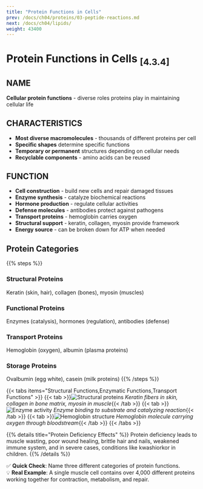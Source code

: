 ```yaml
---
title: "Protein Functions in Cells"
prev: /docs/ch04/proteins/03-peptide-reactions.md
next: /docs/ch04/lipids/
weight: 43400
---
```

# Protein Functions in Cells <sub>[4.3.4]</sub>

## NAME
**Cellular protein functions** - diverse roles proteins play in maintaining cellular life

## CHARACTERISTICS
- **Most diverse macromolecules** - thousands of different proteins per cell
- **Specific shapes** determine specific functions
- **Temporary or permanent** structures depending on cellular needs
- **Recyclable components** - amino acids can be reused

## FUNCTION
- **Cell construction** - build new cells and repair damaged tissues
- **Enzyme synthesis** - catalyze biochemical reactions
- **Hormone production** - regulate cellular activities
- **Defense molecules** - antibodies protect against pathogens
- **Transport proteins** - hemoglobin carries oxygen
- **Structural support** - keratin, collagen, myosin provide framework
- **Energy source** - can be broken down for ATP when needed

## Protein Categories
{{% steps %}}

### Structural Proteins
Keratin (skin, hair), collagen (bones), myosin (muscles)

### Functional Proteins  
Enzymes (catalysis), hormones (regulation), antibodies (defense)

### Transport Proteins
Hemoglobin (oxygen), albumin (plasma proteins)

### Storage Proteins
Ovalbumin (egg white), casein (milk proteins)
{{% /steps %}}

{{< tabs items="Structural Functions,Enzymatic Functions,Transport Functions" >}}
  {{< tab >}}![Structural proteins](/ch04/structural-proteins.png)
  *Keratin fibers in skin, collagen in bone matrix, myosin in muscle*{{< /tab >}}
  {{< tab >}}![Enzyme activity](/ch04/enzyme-function.png) 
  *Enzyme binding to substrate and catalyzing reaction*{{< /tab >}}
  {{< tab >}}![Hemoglobin structure](/ch04/hemoglobin-transport.png)
  *Hemoglobin molecule carrying oxygen through bloodstream*{{< /tab >}}
{{< /tabs >}}

{{% details title="Protein Deficiency Effects" %}}
Protein deficiency leads to muscle wasting, poor wound healing, brittle hair and nails, weakened immune system, and in severe cases, conditions like kwashiorkor in children.
{{% /details %}}

✅ **Quick Check**: Name three different categories of protein functions.  
💡 **Real Example**: A single muscle cell contains over 4,000 different proteins working together for contraction, metabolism, and repair.
